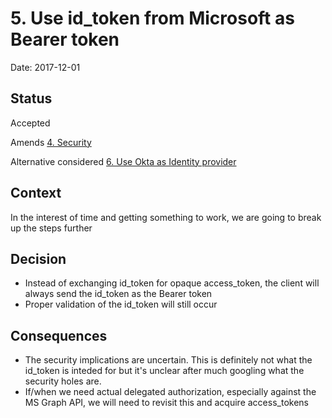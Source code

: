 # 5. Use id_token from Microsoft as Bearer token

Date: 2017-12-01

## Status

Accepted

Amends [4. Security](0004-security.md)

Alternative considered [6. Use Okta as Identity provider](0006-use-okta-as-identity-provider.md)

## Context

In the interest of time and getting something to work, we are going to break up the steps further

## Decision

* Instead of exchanging id_token for opaque access_token, the client will always send the id_token as the Bearer token
* Proper validation of the id_token will still occur

## Consequences

* The security implications are uncertain.  This is definitely not what the id_token is inteded for but it's unclear after much googling what the security holes are. 
* If/when we need actual delegated authorization, especially against the MS Graph API, we will need to revisit this and acquire access_tokens
